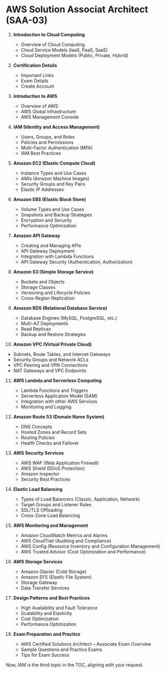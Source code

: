 # AWS Solution Associat Architect (SAA-03)

1. **Introduction to Cloud Computing**
   - Overview of Cloud Computing
   - Cloud Service Models (IaaS, PaaS, SaaS)
   - Cloud Deployment Models (Public, Private, Hybrid)

2. **Certification Details**
   - Important Links
   - Exam Details
   - Create Account


3. **Introduction to AWS**
   - Overview of AWS
   - AWS Global Infrastructure
   - AWS Management Console

4. **IAM (Identity and Access Management)**
   - Users, Groups, and Roles
   - Policies and Permissions
   - Multi-Factor Authentication (MFA)
   - IAM Best Practices

5. **Amazon EC2 (Elastic Compute Cloud)**
   - Instance Types and Use Cases
   - AMIs (Amazon Machine Images)
   - Security Groups and Key Pairs
   - Elastic IP Addresses

6. **Amazon EBS (Elastic Block Store)**
   - Volume Types and Use Cases
   - Snapshots and Backup Strategies
   - Encryption and Security
   - Performance Optimization

7. **Amazon API Gateway**
   - Creating and Managing APIs
   - API Gateway Deployment
   - Integration with Lambda Functions
   - API Gateway Security (Authentication, Authorization)

8. **Amazon S3 (Simple Storage Service)**
   - Buckets and Objects
   - Storage Classes
   - Versioning and Lifecycle Policies
   - Cross-Region Replication

9. **Amazon RDS (Relational Database Service)**
   - Database Engines (MySQL, PostgreSQL, etc.)
   - Multi-AZ Deployments
   - Read Replicas
   - Backup and Restore Strategies

10. **Amazon VPC (Virtual Private Cloud)**
   - Subnets, Route Tables, and Internet Gateways
   - Security Groups and Network ACLs
   - VPC Peering and VPN Connections
   - NAT Gateways and VPC Endpoints

11. **AWS Lambda and Serverless Computing**
    - Lambda Functions and Triggers
    - Serverless Application Model (SAM)
    - Integration with other AWS Services
    - Monitoring and Logging

12. **Amazon Route 53 (Domain Name System)**
    - DNS Concepts
    - Hosted Zones and Record Sets
    - Routing Policies
    - Health Checks and Failover

13. **AWS Security Services**
    - AWS WAF (Web Application Firewall)
    - AWS Shield (DDoS Protection)
    - Amazon Inspector
    - Security Best Practices

14. **Elastic Load Balancing**
    - Types of Load Balancers (Classic, Application, Network)
    - Target Groups and Listener Rules
    - SSL/TLS Offloading
    - Cross-Zone Load Balancing

15. **AWS Monitoring and Management**
    - Amazon CloudWatch Metrics and Alarms
    - AWS CloudTrail (Auditing and Compliance)
    - AWS Config (Resource Inventory and Configuration Management)
    - AWS Trusted Advisor (Cost Optimization and Performance)

16. **AWS Storage Services**
    - Amazon Glacier (Cold Storage)
    - Amazon EFS (Elastic File System)
    - Storage Gateway
    - Data Transfer Services

17. **Design Patterns and Best Practices**
    - High Availability and Fault Tolerance
    - Scalability and Elasticity
    - Cost Optimization
    - Performance Optimization

18. **Exam Preparation and Practice**
    - AWS Certified Solutions Architect – Associate Exam Overview
    - Sample Questions and Practice Exams
    - Tips for Exam Success

Now, IAM is the third topic in the TOC, aligning with your request.
